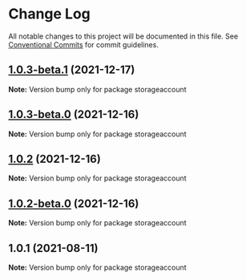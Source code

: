 # Change Log

All notable changes to this project will be documented in this file.
See [Conventional Commits](https://conventionalcommits.org) for commit guidelines.

## [1.0.3-beta.1](https://github.com/Stijnc/sca.lerna/compare/storageaccount@1.0.1...storageaccount@1.0.3-beta.1) (2021-12-17)

**Note:** Version bump only for package storageaccount





## [1.0.3-beta.0](https://github.com/Stijnc/sca.lerna/compare/storageaccount@1.0.1...storageaccount@1.0.3-beta.0) (2021-12-16)

**Note:** Version bump only for package storageaccount





## [1.0.2](https://github.com/Stijnc/sca.lerna/compare/storageaccount@1.0.1...storageaccount@1.0.2) (2021-12-16)

**Note:** Version bump only for package storageaccount





## [1.0.2-beta.0](https://github.com/Stijnc/sca.lerna/compare/storageaccount@1.0.1...storageaccount@1.0.2-beta.0) (2021-12-16)

**Note:** Version bump only for package storageaccount





## 1.0.1 (2021-08-11)

**Note:** Version bump only for package storageaccount

